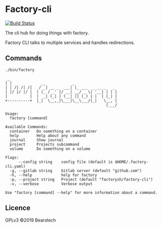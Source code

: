 # Factory-cli

[![Build Status](https://drone.bearstech.com/api/badges/factorysh/factory-cli/status.svg)](https://drone.bearstech.com/factorysh/factory-cli)

The cli hub for doing things with factory.

Factory CLI talks to multiple services and handles redirections.

## Commands

```
./bin/factory

 _
| |             __            _
| | /| /| /|   / _| __ _  ___| |_ ___  _ __ _   _
| |/ |/ |/ |  | |_ / _' |/ __| __/ _ \| '__| | | |
|          |  |  _| (_| | (__| || (_) | |  | |_| |
+----------+  |_|  \__,_|\___|\__\___/|_|   \__, |
                                             |___/

Usage:
  factory [command]

Available Commands:
  container   Do something on a container
  help        Help about any command
  journal     Show journal
  project     Projects subcommand
  volume      Do something on a volume

Flags:
      --config string    config file (default is $HOME/.factory-cli.yaml)
  -g, --gitlab string    Gitlab server (default "github.com")
  -h, --help             help for factory
  -p, --project string   Project (default "factorysh/factory-cli")
  -v, --verbose          Verbose output

Use "factory [command] --help" for more information about a command.
```

## Licence

GPLv3 ©2019 Bearstech
